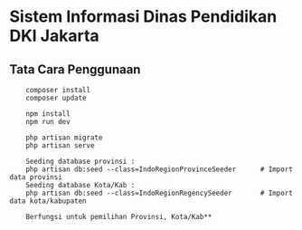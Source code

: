 # Sistem Informasi Dinas Pendidikan DKI Jakarta

## Tata Cara Penggunaan
```
    composer install
    composer update

    npm install
    npm run dev

    php artisan migrate
    php artisan serve

    Seeding database provinsi :
    php artisan db:seed --class=IndoRegionProvinceSeeder      # Import data provinsi
    Seeding database Kota/Kab :
    php artisan db:seed --class=IndoRegionRegencySeeder       # Import data kota/kabupaten
    
    Berfungsi untuk pemilihan Provinsi, Kota/Kab**
```

